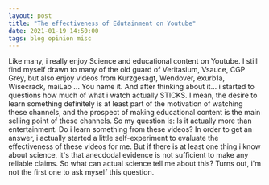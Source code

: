 ```yaml
---
layout: post
title: "The effectiveness of Edutainment on Youtube"
date: 2021-01-19 14:50:00
tags: blog opinion misc
---
```



Like many, i really enjoy Science and educational content on Youtube. I still find myself drawn to many of the old guard of Veritasium, Vsauce, CGP Grey, but also
enjoy videos from Kurzgesagt, Wendover, exurb1a, Wisecrack, maiLab ... You name it. And after thinking about it... i started to questions how much of what i watch actually STICKS.
I mean, the desire to learn something definitely is at least part of the motivation of watching these channels, and the prospect of making educational content is the
main selling point of these channels. So my question is: Is it actually more than entertainment. Do i learn something from these videos? In order to get an answer, i actually started
a little self-experiment to evaluate the effectiveness of these videos for me. But if there is at least one thing i know about science, it's that anecdodal evidence is not
sufficient to make any reliable claims. So what can actual science tell me about this? Turns out, i'm not the first one to ask myself this question.
